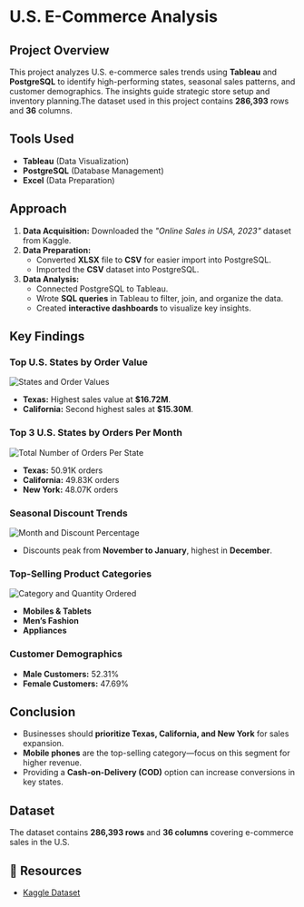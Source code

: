 # U.S. E-Commerce Analysis

## Project Overview
This project analyzes U.S. e-commerce sales trends using **Tableau** and **PostgreSQL** to identify high-performing states, seasonal sales patterns, and customer demographics. The insights guide strategic store setup and inventory planning.The dataset used in this project contains **286,393** rows and **36** columns.

## Tools Used
- **Tableau** (Data Visualization)
- **PostgreSQL** (Database Management)
- **Excel** (Data Preparation)

## Approach
1. **Data Acquisition:** Downloaded the *"Online Sales in USA, 2023"* dataset from Kaggle.
2. **Data Preparation:**
   - Converted **XLSX** file to **CSV** for easier import into PostgreSQL.
   - Imported the **CSV** dataset into PostgreSQL.
3. **Data Analysis:**
   - Connected PostgreSQL to Tableau.
   - Wrote **SQL queries** in Tableau to filter, join, and organize the data.
   - Created **interactive dashboards** to visualize key insights.

## Key Findings
### Top U.S. States by Order Value
![States and Order Values](https://github.com/user-attachments/assets/6188b8ed-1e6e-4ca0-a64c-7861a766ddc5)
- **Texas:** Highest sales value at **$16.72M**.
- **California:** Second highest sales at **$15.30M**.

### Top 3 U.S. States by Orders Per Month
![Total Number of Orders Per State](https://github.com/user-attachments/assets/465488e1-77b2-42ee-b915-7e402373a16f)
- **Texas:** 50.91K orders
- **California:** 49.83K orders
- **New York:** 48.07K orders

### Seasonal Discount Trends
![Month and Discount Percentage](https://github.com/user-attachments/assets/49ca6ede-afde-40df-9201-a71e3208e509)
- Discounts peak from **November to January**, highest in **December**.

### Top-Selling Product Categories
![Category and Quantity Ordered](https://github.com/user-attachments/assets/f4d7e4be-0f0d-4fb9-9da5-9a1e68e3a8ee)
- **Mobiles & Tablets**
- **Men’s Fashion**
- **Appliances**

### Customer Demographics
- **Male Customers:** 52.31%
- **Female Customers:** 47.69%

## Conclusion
- Businesses should **prioritize Texas, California, and New York** for sales expansion.
- **Mobile phones** are the top-selling category—focus on this segment for higher revenue.
- Providing a **Cash-on-Delivery (COD)** option can increase conversions in key states.

## Dataset
The dataset contains **286,393 rows** and **36 columns** covering e-commerce sales in the U.S.

## 📎 Resources
- [Kaggle Dataset](https://www.kaggle.com/datasets/ytgangster/online-sales-in-usa)
